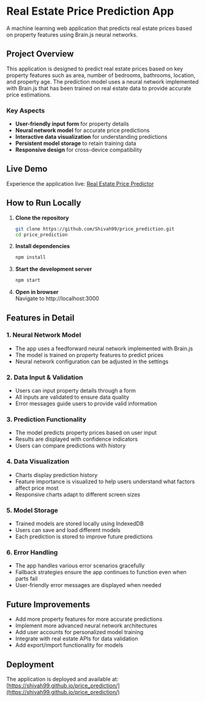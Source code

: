 # Real Estate Price Prediction App

A machine learning web application that predicts real estate prices based on property features using Brain.js neural networks.

## Project Overview

This application is designed to predict real estate prices based on key property features such as area, number of bedrooms, bathrooms, location, and property age. The prediction model uses a neural network implemented with Brain.js that has been trained on real estate data to provide accurate price estimations.

### Key Aspects
- **User-friendly input form** for property details
- **Neural network model** for accurate price predictions
- **Interactive data visualization** for understanding predictions
- **Persistent model storage** to retain training data
- **Responsive design** for cross-device compatibility

## Live Demo

Experience the application live: [Real Estate Price Predictor](https://Shivah99.github.io/Price_Prediction)

## How to Run Locally

1. **Clone the repository**
   ```bash
   git clone https://github.com/Shivah99/price_prediction.git
   cd price_prediction
   ```

2. **Install dependencies**
   ```bash
   npm install
   ```

3. **Start the development server**
   ```bash
   npm start
   ```

4. **Open in browser**  
   Navigate to http://localhost:3000

## Features in Detail

### 1. Neural Network Model
- The app uses a feedforward neural network implemented with Brain.js
- The model is trained on property features to predict prices
- Neural network configuration can be adjusted in the settings

### 2. Data Input & Validation
- Users can input property details through a form
- All inputs are validated to ensure data quality
- Error messages guide users to provide valid information

### 3. Prediction Functionality
- The model predicts property prices based on user input
- Results are displayed with confidence indicators
- Users can compare predictions with history

### 4. Data Visualization
- Charts display prediction history
- Feature importance is visualized to help users understand what factors affect price most
- Responsive charts adapt to different screen sizes

### 5. Model Storage
- Trained models are stored locally using IndexedDB
- Users can save and load different models
- Each prediction is stored to improve future predictions

### 6. Error Handling
- The app handles various error scenarios gracefully
- Fallback strategies ensure the app continues to function even when parts fail
- User-friendly error messages are displayed when needed

## Future Improvements

- Add more property features for more accurate predictions
- Implement more advanced neural network architectures
- Add user accounts for personalized model training
- Integrate with real estate APIs for data validation
- Add export/import functionality for models

## Deployment

The application is deployed and available at: [https://shivah99.github.io/price_prediction/](https://shivah99.github.io/price_prediction/)
